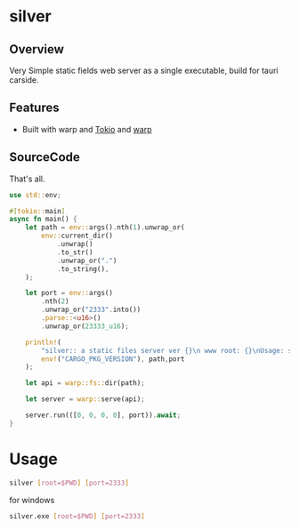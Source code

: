 # silver

## Overview
Very Simple static fields web server as a single executable, build for tauri carside.
## Features
- Built with warp and [Tokio](https://github.com/tokio-rs/tokio) and [warp](https://github.com/seanmonstar/warp)


## SourceCode

That's all.

```rust
use std::env;

#[tokio::main]
async fn main() {
    let path = env::args().nth(1).unwrap_or(
        env::current_dir()
            .unwrap()
            .to_str()
            .unwrap_or(".")
            .to_string(),
    );

    let port = env::args()
        .nth(2)
        .unwrap_or("2333".into())
        .parse::<u16>()
        .unwrap_or(23333_u16);

    println!(
        "silver:: a static files server ver {}\n www root: {}\nUsage: silver [root_dir=$PWD] [port=2333]\nhttp://0.0.0.0:{}\n",
        env!("CARGO_PKG_VERSION"), path,port
    );

    let api = warp::fs::dir(path);

    let server = warp::serve(api);

    server.run(([0, 0, 0, 0], port)).await;
}

```

# Usage

```sh
silver [root=$PWD] [port=2333]
```

for windows

```sh
silver.exe [root=$PWD] [port=2333]
```
